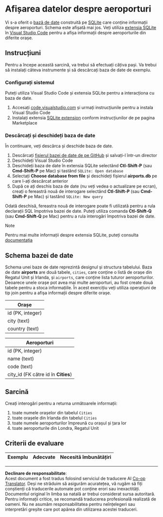 <!--
CO_OP_TRANSLATOR_METADATA:
{
  "original_hash": "25b37acdfb2452917c1aa2e2ca44317a",
  "translation_date": "2025-10-24T09:58:11+00:00",
  "source_file": "2-Working-With-Data/05-relational-databases/assignment.md",
  "language_code": "ro"
}
-->
# Afișarea datelor despre aeroporturi

Vi s-a oferit o [bază de date](https://raw.githubusercontent.com/Microsoft/Data-Science-For-Beginners/main/2-Working-With-Data/05-relational-databases/airports.db) construită pe [SQLite](https://sqlite.org/index.html) care conține informații despre aeroporturi. Schema este afișată mai jos. Veți utiliza [extensia SQLite](https://marketplace.visualstudio.com/items?itemName=alexcvzz.vscode-sqlite&WT.mc_id=academic-77958-bethanycheum) în [Visual Studio Code](https://code.visualstudio.com?WT.mc_id=academic-77958-bethanycheum) pentru a afișa informații despre aeroporturile din diferite orașe.

## Instrucțiuni

Pentru a începe această sarcină, va trebui să efectuați câțiva pași. Va trebui să instalați câteva instrumente și să descărcați baza de date de exemplu.

### Configurați sistemul

Puteți utiliza Visual Studio Code și extensia SQLite pentru a interacționa cu baza de date.

1. Accesați [code.visualstudio.com](https://code.visualstudio.com?WT.mc_id=academic-77958-bethanycheum) și urmați instrucțiunile pentru a instala Visual Studio Code
1. Instalați extensia [SQLite extension](https://marketplace.visualstudio.com/items?itemName=alexcvzz.vscode-sqlite&WT.mc_id=academic-77958-bethanycheum) conform instrucțiunilor de pe pagina Marketplace

### Descărcați și deschideți baza de date

În continuare, veți descărca și deschide baza de date.

1. Descărcați [fișierul bazei de date de pe GitHub](https://raw.githubusercontent.com/Microsoft/Data-Science-For-Beginners/main/2-Working-With-Data/05-relational-databases/airports.db) și salvați-l într-un director
1. Deschideți Visual Studio Code
1. Deschideți baza de date în extensia SQLite selectând **Ctl-Shift-P** (sau **Cmd-Shift-P** pe Mac) și tastând `SQLite: Open database`
1. Selectați **Choose database from file** și deschideți fișierul **airports.db** pe care l-ați descărcat anterior
1. După ce ați deschis baza de date (nu veți vedea o actualizare pe ecran), creați o fereastră nouă de interogare selectând **Ctl-Shift-P** (sau **Cmd-Shift-P** pe Mac) și tastând `SQLite: New query`

Odată deschisă, fereastra nouă de interogare poate fi utilizată pentru a rula declarații SQL împotriva bazei de date. Puteți utiliza comanda **Ctl-Shift-Q** (sau **Cmd-Shift-Q** pe Mac) pentru a rula interogări împotriva bazei de date.

> [!NOTE] 
> Pentru mai multe informații despre extensia SQLite, puteți consulta [documentația](https://marketplace.visualstudio.com/items?itemName=alexcvzz.vscode-sqlite&WT.mc_id=academic-77958-bethanycheum)

## Schema bazei de date

Schema unei baze de date reprezintă designul și structura tabelului. Baza de date **airports** are două tabele, `cities`, care conține o listă de orașe din Regatul Unit și Irlanda, și `airports`, care conține lista tuturor aeroporturilor. Deoarece unele orașe pot avea mai multe aeroporturi, au fost create două tabele pentru a stoca informațiile. În acest exercițiu veți utiliza operațiuni de tip join pentru a afișa informații despre diferite orașe.

| Orașe            |
| ---------------- |
| id (PK, integer) |
| city (text)      |
| country (text)   |

| Aeroporturi                      |
| -------------------------------- |
| id (PK, integer)                 |
| name (text)                      |
| code (text)                      |
| city_id (FK către id în **Cities**) |

## Sarcină

Creați interogări pentru a returna următoarele informații:

1. toate numele orașelor din tabelul `Cities`
1. toate orașele din Irlanda din tabelul `Cities`
1. toate numele aeroporturilor împreună cu orașul și țara lor
1. toate aeroporturile din Londra, Regatul Unit

## Criterii de evaluare

| Exemplu | Adecvate | Necesită îmbunătățiri |
| --------- | -------- | ----------------- |

---

**Declinare de responsabilitate**:  
Acest document a fost tradus folosind serviciul de traducere AI [Co-op Translator](https://github.com/Azure/co-op-translator). Deși ne străduim să asigurăm acuratețea, vă rugăm să fiți conștienți că traducerile automate pot conține erori sau inexactități. Documentul original în limba sa natală ar trebui considerat sursa autoritară. Pentru informații critice, se recomandă traducerea profesională realizată de oameni. Nu ne asumăm responsabilitatea pentru neînțelegeri sau interpretări greșite care pot apărea din utilizarea acestei traduceri.